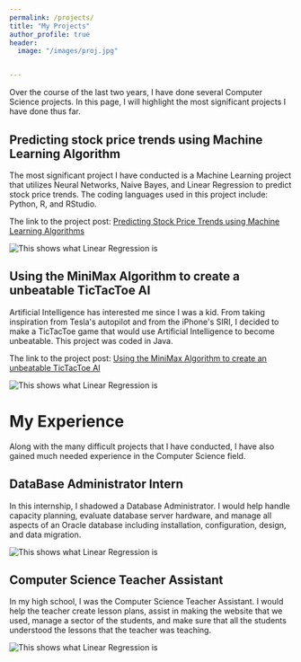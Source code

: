 ```yaml
---
permalink: /projects/
title: "My Projects"
author_profile: true
header:
  image: "/images/proj.jpg"


---
```

Over the course of the last two years, I have done several Computer Science projects. In this page, I will highlight the most significant projects I have done thus far.

## Predicting stock price trends using Machine Learning Algorithm
The most significant project I have conducted is a Machine Learning project that utilizes Neural Networks, Naive Bayes, and Linear Regression to predict stock price trends. The coding languages used in this project include: Python, R, and RStudio.

The link to the project post: [Predicting Stock Price Trends using Machine Learning Algorithms](https://karanvir01.github.io/stocks/)

<img src="{{ site.url }}{{ site.baseurl }}/images/stock.jpeg" alt="This shows what Linear Regression is">

## Using the MiniMax Algorithm to create a unbeatable TicTacToe AI

Artificial Intelligence has interested me since I was a kid. From taking inspiration from Tesla's autopilot and from the iPhone's SIRI, I decided to make a TicTacToe game that would use Artificial Intelligence to become unbeatable. This project was coded in Java.

The link to the project post: [Using the MiniMax Algorithm to create an unbeatable TicTacToe AI](https://karanvir01.github.io/tic/)

<img src="{{ site.url }}{{ site.baseurl }}/images/toe.png" alt="This shows what Linear Regression is">

# My Experience

Along with the many difficult projects that I have conducted, I have also gained much needed experience in the Computer Science field.

## DataBase Administrator Intern

In this internship, I shadowed a Database Administrator. I would help handle capacity planning, evaluate database server hardware, and manage all aspects of an Oracle database including installation, configuration, design, and data migration.

<img src="{{ site.url }}{{ site.baseurl }}/images/dba.jpg" alt="This shows what Linear Regression is">

## Computer Science Teacher Assistant

In my high school, I was the Computer Science Teacher Assistant. I would help the teacher create lesson plans, assist in making the website that we used, manage a sector of the students, and make sure that all the students understood the lessons that the teacher was teaching.

<img src="{{ site.url }}{{ site.baseurl }}/images/assist.jpg" alt="This shows what Linear Regression is">
